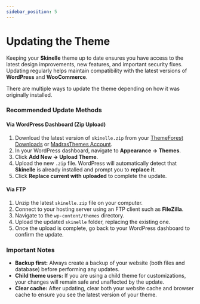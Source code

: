 ```yaml
---
sidebar_position: 5
---
```


# Updating the Theme

Keeping your **Skinelle** theme up to date ensures you have access to the latest design improvements, new features, and important security fixes. Updating regularly helps maintain compatibility with the latest versions of **WordPress** and **WooCommerce**.

There are multiple ways to update the theme depending on how it was originally installed.


### Recommended Update Methods

#### **Via WordPress Dashboard (Zip Upload)**

1. Download the latest version of `skinelle.zip` from your [ThemeForest Downloads](https://themeforest.net/downloads) or [MadrasThemes Account](https://madrasthemes.com/account/?action=downloads).
2. In your WordPress dashboard, navigate to **Appearance → Themes**.
3. Click **Add New → Upload Theme**.
4. Upload the new `.zip` file. WordPress will automatically detect that **Skinelle** is already installed and prompt you to **replace it**.
5. Click **Replace current with uploaded** to complete the update.


#### **Via FTP**

1. Unzip the latest `skinelle.zip` file on your computer.
2. Connect to your hosting server using an FTP client such as **FileZilla**.
3. Navigate to the `wp-content/themes` directory.
4. Upload the updated `skinelle` folder, replacing the existing one.
5. Once the upload is complete, go back to your WordPress dashboard to confirm the update.


### Important Notes

* **Backup first:** Always create a backup of your website (both files and database) before performing any updates.
* **Child theme users:** If you are using a child theme for customizations, your changes will remain safe and unaffected by the update.
* **Clear cache:** After updating, clear both your website cache and browser cache to ensure you see the latest version of your theme.
